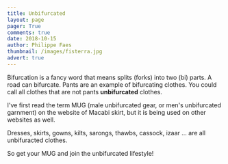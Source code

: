 ```yaml
---
title: Unbifurcated
layout: page
pager: True
comments: true
date: 2018-10-15
author: Philippe Faes
thumbnail: /images/fisterra.jpg
advert: true
---
```


Bifurcation is a fancy word that means splits (forks) into two (bi) parts. A road can bifurcate.
Pants are an example of bifurcating clothes. You could call all clothes that are not pants **unbifurcated** clothes.

I've first read the term MUG (male unbifurcated gear, or men's unbifurcated garnment) on the website of Macabi skirt, but it is being used on other websites as well.

Dresses, skirts, gowns, kilts, sarongs, thawbs, cassock, izaar ... are all unbifuracted clothes. 

So get your MUG and join the unbifurcated lifestyle!